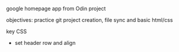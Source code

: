 google homepage app from Odin project

objectives:
practice git project creation, file sync and basic html/css

key CSS
- set header row and align